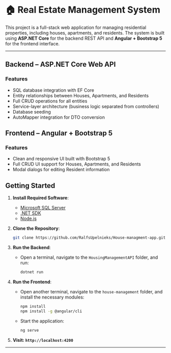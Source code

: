 # 🏠 Real Estate Management System

This project is a full-stack web application for managing residential properties, including houses, apartments, and residents. The system is built using **ASP.NET Core** for the backend REST API and **Angular + Bootstrap 5** for the frontend interface.

---

## Backend – ASP.NET Core Web API

### Features

- SQL database integration with EF Core
- Entity relationships between Houses, Apartments, and Residents
- Full CRUD operations for all entities
- Service-layer architecture (business logic separated from controllers)
- Database seeding
- AutoMapper integration for DTO conversion

## Frontend – Angular + Bootstrap 5

### Features

- Clean and responsive UI built with Bootstrap 5
- Full CRUD UI support for Houses, Apartments, and Residents
- Modal dialogs for editing Resident information

## Getting Started

1. **Install Required Software**:
   - [Microsoft SQL Server](https://www.microsoft.com/en-us/sql-server/sql-server-downloads)
   - [.NET SDK](https://dotnet.microsoft.com/download)
   - [Node.js](https://nodejs.org/en)

2. **Clone the Repository**:
   ```bash
   git clone https://github.com/RalfsUpelnieks/House-managment-app.git
   ```

3. **Run the Backend**:
    - Open a terminal, navigate to the `HousingManagementAPI` folder, and run:
      ```bash
      dotnet run
      ```

5. **Run the Frontend**:
    - Open another terminal, navigate to the `house-management` folder, and install the necessary modules:
      ```bash
      npm install
      npm install -g @angular/cli
      ```
    - Start the application:
      ```bash
      ng serve
      ```

6. **Visit: `http://localhost:4200`**

---
